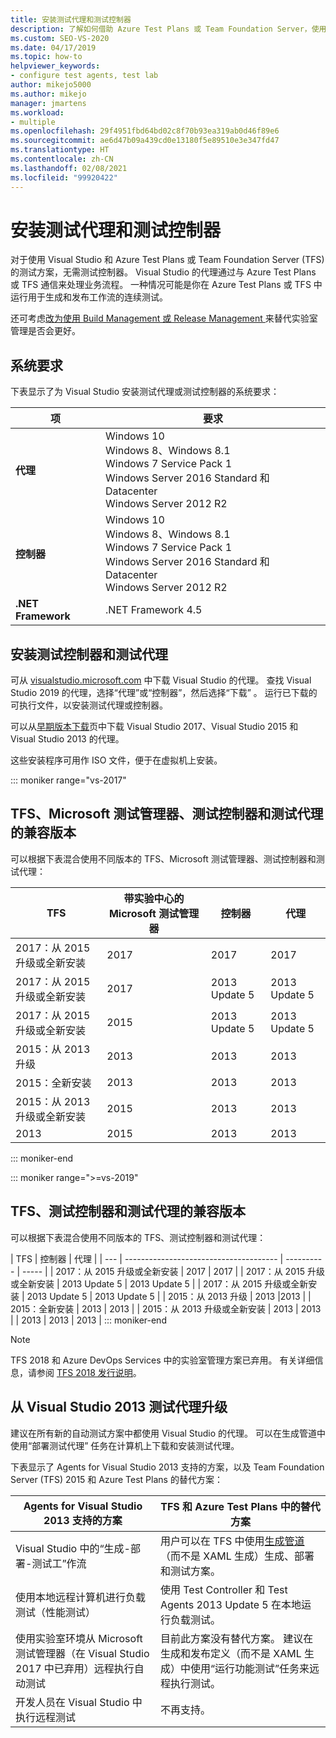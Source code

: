 ```yaml
---
title: 安装测试代理和测试控制器
description: 了解如何借助 Azure Test Plans 或 Team Foundation Server，使用 Visual Studio 代理安排测试。
ms.custom: SEO-VS-2020
ms.date: 04/17/2019
ms.topic: how-to
helpviewer_keywords:
- configure test agents, test lab
author: mikejo5000
ms.author: mikejo
manager: jmartens
ms.workload:
- multiple
ms.openlocfilehash: 29f4951fbd64bd02c8f70b93ea319ab0d46f89e6
ms.sourcegitcommit: ae6d47b09a439cd0e13180f5e89510e3e347fd47
ms.translationtype: HT
ms.contentlocale: zh-CN
ms.lasthandoff: 02/08/2021
ms.locfileid: "99920422"
---
```

# <a name="install-test-agents-and-test-controllers"></a>安装测试代理和测试控制器

对于使用 Visual Studio 和 Azure Test Plans 或 Team Foundation Server (TFS) 的测试方案，无需测试控制器。 Visual Studio 的代理通过与 Azure Test Plans 或 TFS 通信来处理业务流程。 一种情况可能是你在 Azure Test Plans 或 TFS 中运行用于生成和发布工作流的连续测试。

还可考虑[改为使用 Build Management 或 Release Management ](use-build-or-rm-instead-of-lab-management.md)来替代实验室管理是否会更好。

## <a name="system-requirements"></a>系统要求

下表显示了为 Visual Studio 安装测试代理或测试控制器的系统要求：

| 项 | 要求 |
| ---- | ------------ |
| **代理** | Windows 10<br />Windows 8、Windows 8.1<br />Windows 7 Service Pack 1<br />Windows Server 2016 Standard 和 Datacenter<br />Windows Server 2012 R2 |
| **控制器** | Windows 10<br />Windows 8、Windows 8.1<br />Windows 7 Service Pack 1<br />Windows Server 2016 Standard 和 Datacenter<br />Windows Server 2012 R2 |
| **.NET Framework** | .NET Framework 4.5 |

## <a name="install-the-test-controller-and-test-agents"></a>安装测试控制器和测试代理

可从 [visualstudio.microsoft.com](https://visualstudio.microsoft.com/downloads/?q=agents) 中下载 Visual Studio 的代理。 查找 Visual Studio 2019 的代理，选择“代理”或“控制器”，然后选择“下载”     。 运行已下载的可执行文件，以安装测试代理或控制器。

可以从[早期版本下载](https://visualstudio.microsoft.com/vs/older-downloads/)页中下载 Visual Studio 2017、Visual Studio 2015 和 Visual Studio 2013 的代理。

这些安装程序可用作 ISO 文件，便于在虚拟机上安装。

::: moniker range="vs-2017"
## <a name="compatible-versions-of-tfs-microsoft-test-manager-the-test-controller-and-test-agent"></a>TFS、Microsoft 测试管理器、测试控制器和测试代理的兼容版本

可以根据下表混合使用不同版本的 TFS、Microsoft 测试管理器、测试控制器和测试代理：

| TFS | 带实验中心的 Microsoft 测试管理器 | 控制器 | 代理 |
| --- | -------------------------------------- | ---------- | ----- |
| 2017：从 2015 升级或全新安装 | 2017 | 2017 | 2017 |
| 2017：从 2015 升级或全新安装 | 2017 | 2013 Update 5 | 2013 Update 5 |
| 2017：从 2015 升级或全新安装 | 2015 | 2013 Update 5 | 2013 Update 5 |
| 2015：从 2013 升级 | 2013 | 2013 |2013 |
| 2015：全新安装 | 2013 | 2013 | 2013 |
| 2015：从 2013 升级或全新安装 | 2015 | 2013 | 2013 |
| 2013 | 2015 | 2013 | 2013 |
::: moniker-end

::: moniker range=">=vs-2019"
## <a name="compatible-versions-of-tfs-the-test-controller-and-test-agent"></a>TFS、测试控制器和测试代理的兼容版本

可以根据下表混合使用不同版本的 TFS、测试控制器和测试代理：

| TFS | 控制器 | 代理 |
| --- | -------------------------------------- | ---------- | ----- |
| 2017：从 2015 升级或全新安装 | 2017 | 2017 |
| 2017：从 2015 升级或全新安装 | 2013 Update 5 | 2013 Update 5 |
| 2017：从 2015 升级或全新安装 | 2013 Update 5 | 2013 Update 5 |
| 2015：从 2013 升级 | 2013 |2013 |
| 2015：全新安装 | 2013 | 2013 |
| 2015：从 2013 升级或全新安装 | 2013 | 2013 |
| 2013 | 2013 | 2013 |
::: moniker-end

> [!NOTE]
> TFS 2018 和 Azure DevOps Services 中的实验室管理方案已弃用。 有关详细信息，请参阅 [TFS 2018 发行说明](/visualstudio/releasenotes/tfs2018-relnotes#--removing-support-for-lab-center-and-automated-testing-flows-in-microsoft-test-manager)。

## <a name="upgrade-from-visual-studio-2013-test-agents"></a>从 Visual Studio 2013 测试代理升级

建议在所有新的自动测试方案中都使用 Visual Studio 的代理。 可以在生成管道中使用“部署测试代理”  任务在计算机上下载和安装测试代理。

下表显示了 Agents for Visual Studio 2013 支持的方案，以及 Team Foundation Server (TFS) 2015 和 Azure Test Plans 的替代方案：

| Agents for Visual Studio 2013 支持的方案 | TFS 和 Azure Test Plans 中的替代方案 |
| - | - |
| Visual Studio 中的“生成-部署-测试工”作流 | 用户可以在 TFS 中使用[生成管道](/azure/devops/pipelines/index?view=vsts&preserve-view=true)（而不是 XAML 生成）生成、部署和测试方案。 |
| 使用本地远程计算机进行负载测试（性能测试） | 使用 Test Controller 和 Test Agents 2013 Update 5 在本地运行负载测试。 |
| 使用实验室环境从 Microsoft 测试管理器（在 Visual Studio 2017 中已弃用）远程执行自动测试 | 目前此方案没有替代方案。 建议在生成和发布定义（而不是 XAML 生成）中使用“运行功能测试”任务来远程执行测试。 |
| 开发人员在 Visual Studio 中执行远程测试 | 不再支持。 |
